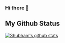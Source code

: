 ### Hi there 👋

<!--
**Shubham11Jain/Shubham11Jain** is a ✨ _special_ ✨ repository because its `README.md` (this file) appears on your GitHub profile.

Here are some ideas to get you started:

- 🔭 I’m currently working on ...
- 🌱 I’m currently learning ...
- 👯 I’m looking to collaborate on ...
- 🤔 I’m looking for help with ...
- 💬 Ask me about ...
- 📫 How to reach me: ...
- 😄 Pronouns: ...
- ⚡ Fun fact: ...
-->


## My Github Status
[![Shubham's github stats](https://github-readme-stats.vercel.app/api?username=Shubham11Jain&bg_color=30,e96443,904e95&title_color=fff&text_color=fff)](https://github.com/anuraghazra/github-readme-stats)
